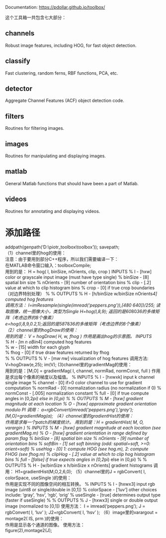 Documentation: https://pdollar.github.io/toolbox/

这个工具箱一共包含七大部分： 
## channels 
Robust image features, including HOG, for fast object detection.   
## classify 
Fast clustering, random ferns, RBF functions, PCA, etc.   
## detector 
Aggregate Channel Features (ACF) object detection code.   
## filters 
Routines for filtering images.   
## images 
Routines for manipulating and displaying images.   
## matlab 
General Matlab functions that should have been a part of Matlab.   
## videos 
Routines for annotating and displaying videos.   
# 添加路径
addpath(genpath(‘D:\piotr_toolbox\toolbox’)); 
savepath;   
（1）channel里的hog的使用：   
注意：由于要用到部分C++程序，所以我们需要编译一下：   
在MATLAB命令窗口输入：toolboxCompile;   
用到的是： 
H = hog( I, binSize, nOrients, clip, crop ) 
INPUTS 
% I - [hxw] color or grayscale input image (must have type single) 
% binSize - [8] spatial bin size 
% nOrients - [9] number of orientation bins 
% clip - [.2] value at which to clip histogram bins 
% crop - [0] if true crop boundaries（对边界特别处理） 
% 
% OUTPUTS 
% H - [h/binSize w/binSize nOrients*4] computed hog features   
调用方法： 
I=imResample(single(imread(‘peppers.png’)),[480 640])/255; 读取图像，统一图像大小，类型为Single 
H=hog(I,8,9); 返回的是60*80*36的多维矩阵（考虑边界的8个像素）   
e=hog(I,8,9,0.2,1);返回的是58*78*36的多维矩阵（考虑边界的8个像素）   
（2）channel里的hogDraw的使用：   
用到的是： V = hogDraw( H, w, fhog ) 
作用是画出hog的示意图。 
INPUTS   
% H - [m n oBin*4] computed hog features   
% w - [15] width for each glyph   
% fhog - [0] if true draw features returned by fhog   
% 
% OUTPUTS 
% V - [m*w n*w] visualization of hog features 
调用方法: 
V=hogDraw(e,25); 
im(V); 
(3)channel里的gradientMag的使用：      
用到的是：[M,O] = gradientMag( I, channel, normRad, normConst, full ) 
作用是求出每个像素的梯度以及幅值。 
% INPUTS 
% I - [hxwxk] input k channel single image 
% channel - [0] if>0 color channel to use for gradient computation 
% normRad - [0] normalization radius (no normalization if 0) 
% normConst - [.005] normalization constant 
% full - [0] if true compute angles in [0,2*pi) else in [0,pi) 
% 
% OUTPUTS 
% M - [hxw] gradient magnitude at each location 
% O - [hxw] approximate gradient orientation modulo PI 
调用： 
a=rgbConvert(imread(‘peppers.png’),’gray’); 
[M,O]=gradientMag(a); 
（4）channel里的gradientHist的使用：    
作用是求每一个patch的梯度统计。 
用到的是：H = gradientHist( M, O, varargin ) 
% INPUTS 
% M - [hxw] gradient magnitude at each location (see gradientMag.m) 
% O - [hxw] gradient orientation in range defined by param flag 
% binSize - [8] spatial bin size 
% nOrients - [9] number of orientation bins 
% softBin - [1] set soft binning (odd: spatial=soft, >=0: orient=soft) 
% useHog - [0] 1: compute HOG (see hog.m), 2: compute FHOG (see fhog.m) 
% clipHog - [.2] value at which to clip hog histogram bins 
% full - [false] if true expects angles in [0,2*pi) else in [0,pi) 
% 
% OUTPUTS 
% H - [w/binSize x h/binSize x nOrients] gradient histograms 
调用： 
H1=gradientHist(M,O,2,6,0); 
（5）channel里的J = rgbConvert( I, colorSpace, useSingle )的使用：   
作用是实现不同的图像空间的相互转换。 
% INPUTS 
% I - [hxwx3] input rgb image (uint8 or single/double in [0,1]) 
% colorSpace - [‘luv’] other choices include: ‘gray’, ‘hsv’, ‘rgb’, ‘orig’ 
% useSingle - [true] determines output type (faster if useSingle) 
% 
% OUTPUTS 
% J - [hxwx3] single or double output image (normalized to [0,1]) 
使用方法： 
I = imread(‘peppers.png’); 
J = rgbConvert( I, ‘luv’ ); 
J2=rgbConvert( I, ‘hsv’ ); 
（6）image里的varargout = montage2( IS, prm )的使用：   
作用是显示各个通道的图像。 
使用方法：   
figure(2),montage2(J);  
